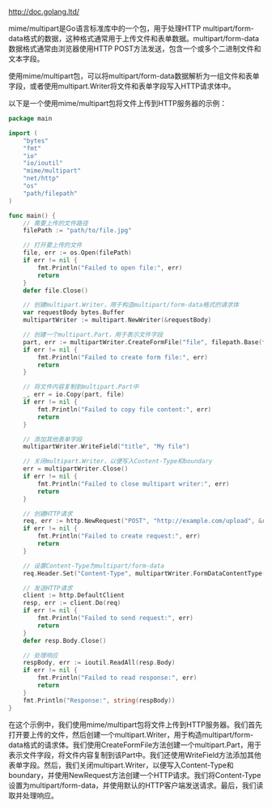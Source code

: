 http://doc.golang.ltd/

mime/multipart是Go语言标准库中的一个包，用于处理HTTP multipart/form-data格式的数据，这种格式通常用于上传文件和表单数据。multipart/form-data数据格式通常由浏览器使用HTTP POST方法发送，包含一个或多个二进制文件和文本字段。

使用mime/multipart包，可以将multipart/form-data数据解析为一组文件和表单字段，或者使用multipart.Writer将文件和表单字段写入HTTP请求体中。

以下是一个使用mime/multipart包将文件上传到HTTP服务器的示例：

```go
package main

import (
    "bytes"
    "fmt"
    "io"
    "io/ioutil"
    "mime/multipart"
    "net/http"
    "os"
    "path/filepath"
)

func main() {
    // 需要上传的文件路径
    filePath := "path/to/file.jpg"

    // 打开要上传的文件
    file, err := os.Open(filePath)
    if err != nil {
        fmt.Println("Failed to open file:", err)
        return
    }
    defer file.Close()

    // 创建multipart.Writer，用于构造multipart/form-data格式的请求体
    var requestBody bytes.Buffer
    multipartWriter := multipart.NewWriter(&requestBody)

    // 创建一个multipart.Part，用于表示文件字段
    part, err := multipartWriter.CreateFormFile("file", filepath.Base(filePath))
    if err != nil {
        fmt.Println("Failed to create form file:", err)
        return
    }

    // 将文件内容复制到multipart.Part中
    _, err = io.Copy(part, file)
    if err != nil {
        fmt.Println("Failed to copy file content:", err)
        return
    }

    // 添加其他表单字段
    multipartWriter.WriteField("title", "My file")

    // 关闭multipart.Writer，以便写入Content-Type和boundary
    err = multipartWriter.Close()
    if err != nil {
        fmt.Println("Failed to close multipart writer:", err)
        return
    }

    // 创建HTTP请求
    req, err := http.NewRequest("POST", "http://example.com/upload", &requestBody)
    if err != nil {
        fmt.Println("Failed to create request:", err)
        return
    }

    // 设置Content-Type为multipart/form-data
    req.Header.Set("Content-Type", multipartWriter.FormDataContentType())

    // 发送HTTP请求
    client := http.DefaultClient
    resp, err := client.Do(req)
    if err != nil {
        fmt.Println("Failed to send request:", err)
        return
    }
    defer resp.Body.Close()

    // 处理响应
    respBody, err := ioutil.ReadAll(resp.Body)
    if err != nil {
        fmt.Println("Failed to read response:", err)
        return
    }
    fmt.Println("Response:", string(respBody))
}
```

在这个示例中，我们使用mime/multipart包将文件上传到HTTP服务器。我们首先打开要上传的文件，然后创建一个multipart.Writer，用于构造multipart/form-data格式的请求体。我们使用CreateFormFile方法创建一个multipart.Part，用于表示文件字段，将文件内容复制到该Part中。我们还使用WriteField方法添加其他表单字段。然后，我们关闭multipart.Writer，以便写入Content-Type和boundary，并使用NewRequest方法创建一个HTTP请求。我们将Content-Type设置为multipart/form-data，并使用默认的HTTP客户端发送请求。最后，我们读取并处理响应。